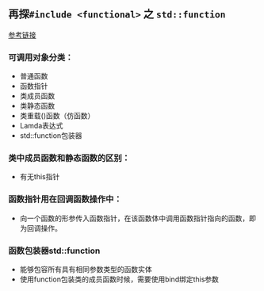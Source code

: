 再探```#include <functional>``` 之 ```std::function```
----

[参考链接](https://www.cnblogs.com/youyoui/p/8933006.html)

### 可调用对象分类：
  * 普通函数
  * 函数指针
  * 类成员函数
  * 类静态函数
  * 类重载()函数（仿函数）
  * Lamda表达式
  * std::function包装器

### 类中成员函数和静态函数的区别：
  * 有无this指针

### 函数指针用在回调函数操作中：
  * 向一个函数的形参传入函数指针，在该函数体中调用函数指针指向的函数，即为回调操作。

### 函数包装器std::function
  * 能够包容所有具有相同参数类型的函数实体
  * 使用function包装类的成员函数时候，需要使用bind绑定this参数
